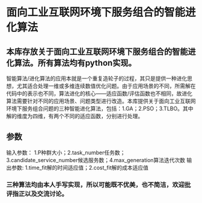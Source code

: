# 面向工业互联网环境下服务组合的智能进化算法
##   本库存放关于面向工业互联网环境下服务组合的智能进化算法。所有算法均有python实现。
智能算法/进化算法的应用本就是一个重复造轮子的过程，其只是提供一种进化思想，尤其适合处理一维或多维连续数值优化问题。由于应用场景的不同，所需解在代码中的表示也不同，算法进化的核心——适应函数/评估函数也不相同，故进化算法需要针对不同的应用场景、问题类型进行改造。本库提供关于面向工业互联网环境下服务组合问题的三种智能进化算法，包括：1.GA；2.PSO；3.TLBO。其中解的维度为四维，有两个不同的适应函数，分别进行处理。
## 参数
输入参数：
1.P种群大小；2.task_number任务数；3.candidate_service_number候选服务数；4.max_generation算法迭代次数
输出参数:
1.time_fit解的时间适应值；2.cost_fit解的成本适应值
###   三种算法均由本人手写实现，所以可能既不优美，也不简洁，欢迎批评指正以及交流讨论。

